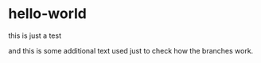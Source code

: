 # hello-world
this is just a test

and this is some additional text used just to check how the branches work.

